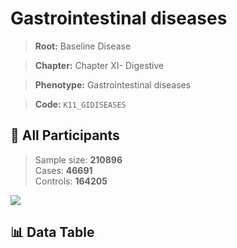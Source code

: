 # Gastrointestinal diseases

> **Root:** Baseline Disease  

> **Chapter:** Chapter XI- Digestive  

> **Phenotype:** Gastrointestinal diseases  

> **Code:** `K11_GIDISEASES`

## 🧪 All Participants  
> Sample size: **210896**  
> Cases: **46691**  
> Controls: **164205**
<img src="/Sensitive/Figures/ALL/Baseline/K11_GIDISEASES.png"/>

## 📊 Data Table
<CsvTableMRF src="/Sensitive/Data/ALL/Baseline/LG_K11_GIDISEASES.csv"/>

